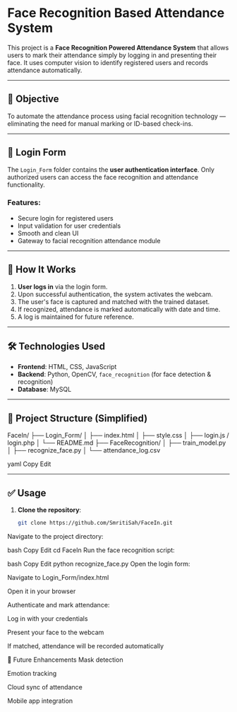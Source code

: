 # Face Recognition Based Attendance System

This project is a **Face Recognition Powered Attendance System** that allows users to mark their attendance simply by logging in and presenting their face. It uses computer vision to identify registered users and records attendance automatically.

---

## 🎯 Objective

To automate the attendance process using facial recognition technology — eliminating the need for manual marking or ID-based check-ins.

---

## 🔐 Login Form

The `Login_Form` folder contains the **user authentication interface**. Only authorized users can access the face recognition and attendance functionality.

### Features:
- Secure login for registered users  
- Input validation for user credentials  
- Smooth and clean UI  
- Gateway to facial recognition attendance module  

---

## 🧠 How It Works

1. **User logs in** via the login form.  
2. Upon successful authentication, the system activates the webcam.  
3. The user's face is captured and matched with the trained dataset.  
4. If recognized, attendance is marked automatically with date and time.  
5. A log is maintained for future reference.  

---

## 🛠️ Technologies Used

- **Frontend**: HTML, CSS, JavaScript  
- **Backend**: Python, OpenCV, `face_recognition` (for face detection & recognition)  
- **Database**: MySQL  

---

## 📁 Project Structure (Simplified)

FaceIn/ ├── Login_Form/ │ ├── index.html │ ├── style.css │ ├── login.js / login.php │ └── README.md ├── FaceRecognition/ │ ├── train_model.py │ ├── recognize_face.py │ └── attendance_log.csv

yaml
Copy
Edit

---

## ✅ Usage

1. **Clone the repository**:
   ```bash
   git clone https://github.com/SmritiSah/FaceIn.git
Navigate to the project directory:

bash
Copy
Edit
cd FaceIn
Run the face recognition script:

bash
Copy
Edit
python recognize_face.py
Open the login form:

Navigate to Login_Form/index.html

Open it in your browser

Authenticate and mark attendance:

Log in with your credentials

Present your face to the webcam

If matched, attendance will be recorded automatically

🧪 Future Enhancements
Mask detection

Emotion tracking

Cloud sync of attendance

Mobile app integration
